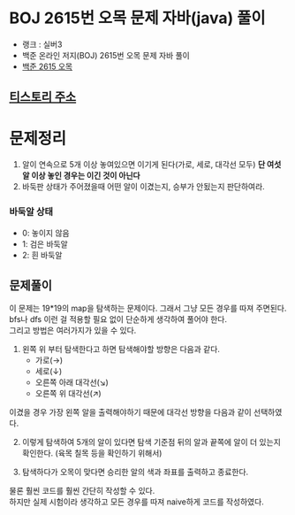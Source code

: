 # BOJ 2615번 오목 문제 자바(java)  풀이
- 랭크 : 실버3
- 백준 온라인 저지(BOJ) 2615번 오목 문제 자바 풀이
- [백준 2615 오목](https://www.acmicpc.net/problem/2615)

## [티스토리 주소](https://hoho325.tistory.com/90?category=780777)

# 문제정리
1. 알이 연속으로 5개 이상 놓여있으면 이기게 된다(가로, 세로, 대각선 모두)
**단 여섯알 이상 놓인 경우는 이긴 것이 아닌다**
2. 바둑판 상태가 주어졌을때 어떤 알이 이겼는지, 승부가 안됬는지 판단하여라.

### 바둑알 상태
- 0: 놓이지 않음
- 1: 검은 바둑알
- 2: 흰 바둑알


## 문제풀이
이 문제는 19*19의 map을 탐색하는 문제이다. 그래서 그냥 모든 경우를 따져 주면된다.  
bfs나 dfs 이런 걸 적용할 필요 없이 단순하게 생각하여 풀어야 한다.  
그리고 방법은 여러가지가 있을 수 있다.

1. 왼쪽 위 부터 탐색한다고 하면 탐색해야할 방향은 다음과 같다. 
    - 가로(→)
    - 세로(↓)
    - 오른쪽 아래 대각선(↘)
    - 오른쪽 위 대각선(↗)

이겼을 경우 가장 왼쪽 알을 출력해야하기 때문에 대각선 방향을 다음과 같이 선택하였다.

2. 이렇게 탐색하여 5개의 알이 있다면 탐색 기준점 뒤의 알과 끝쪽에 알이 더 있는지 확인한다. (육목 칠목 등을 확인하기 위해서)

3. 탐색하다가 오목이 맞다면 승리한 알의 색과 좌표를 출력하고 종료한다.

물론 훨씬 코드를 훨씬 간단히 작성할 수 있다.  
하지만 실제 시험이라 생각하고 모든 경우를 따져 naive하게 코드를 작성하였다.